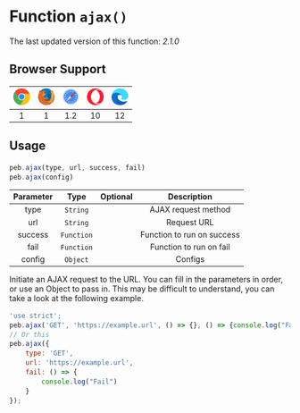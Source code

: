 # Function `ajax()`
The last updated version of this function: *2.1.0*
## Browser Support
| <img src="https://raw.githubusercontent.com/TechPot-Studio/svg-gallery/master/chrome.svg" width="30" /> | <img src="https://raw.githubusercontent.com/TechPot-Studio/svg-gallery/master/firefox.svg" width="30" /> | <img src="https://raw.githubusercontent.com/TechPot-Studio/svg-gallery/master/safari.svg" width="30" /> | <img src="https://raw.githubusercontent.com/TechPot-Studio/svg-gallery/master/opera.svg" width="30" /> | <img src="https://raw.githubusercontent.com/TechPot-Studio/svg-gallery/master/edge.svg" width="30" /> |
| :---: | :---: | :---: | :---: | :---: |
| 1 | 1| 1.2 | 10 | 12 |
## Usage
```javascript
peb.ajax(type, url, success, fail)
peb.ajax(config)
```
| Parameter | Type | Optional | Description |
| :---: | :---: | :---: | :---: |
| type | `String` | | AJAX request method |
| url | `String` | | Request URL |
| success | `Function` | | Function to run on success |
| fail | `Function` | | Function to run on fail |
| config | `Object` | | Configs |

Initiate an AJAX request to the URL. You can fill in the parameters in order, or use an Object to pass in. This may be difficult to understand, you can take a look at the following example.
```javascript
'use strict';
peb.ajax('GET', 'https://example.url', () => {}, () => {console.log("Fail")});
// Or this
peb.ajax({
    type: 'GET',
    url: 'https://example.url',
    fail: () => {
        console.log("Fail")
    }
});
```

